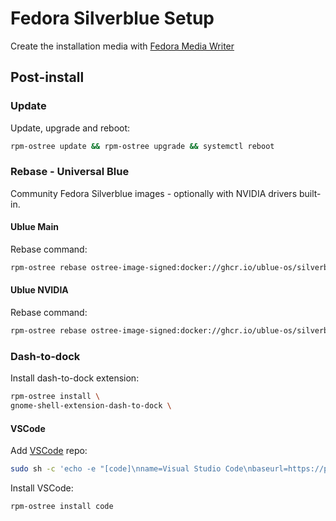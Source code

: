 # Fedora Silverblue Setup

Create the installation media with [Fedora Media Writer]()

## Post-install

### Update
Update, upgrade and reboot:
```bash
rpm-ostree update && rpm-ostree upgrade && systemctl reboot
```

### Rebase - Universal Blue
Community Fedora Silverblue images - optionally with NVIDIA drivers built-in.

#### Ublue Main
Rebase command:
```bash
rpm-ostree rebase ostree-image-signed:docker://ghcr.io/ublue-os/silverblue-main:latest
```

#### Ublue NVIDIA

Rebase command:
```bash
rpm-ostree rebase ostree-image-signed:docker://ghcr.io/ublue-os/silverblue-nvidia:latest
```

### Dash-to-dock
Install dash-to-dock extension:
```bash
rpm-ostree install \
gnome-shell-extension-dash-to-dock \
```

#### VSCode
Add [VSCode](https://code.visualstudio.com/docs/setup/linux#_rhel-fedora-and-centos-based-distributions) repo:

```bash
sudo sh -c 'echo -e "[code]\nname=Visual Studio Code\nbaseurl=https://packages.microsoft.com/yumrepos/vscode\nenabled=1\ngpgcheck=1\ngpgkey=https://packages.microsoft.com/keys/microsoft.asc" > /etc/yum.repos.d/vscode.repo'
```

Install VSCode:

```bash
rpm-ostree install code
```
